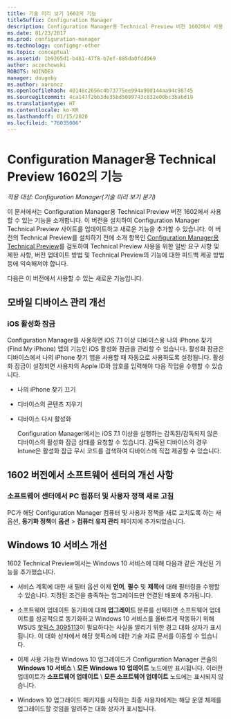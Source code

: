```yaml
---
title: 기술 미리 보기 1602의 기능
titleSuffix: Configuration Manager
description: Configuration Manager용 Technical Preview 버전 1602에서 사용 가능한 기능에 대해 알아봅니다.
ms.date: 01/23/2017
ms.prod: configuration-manager
ms.technology: configmgr-other
ms.topic: conceptual
ms.assetid: 1b9265d1-b461-47f8-b7ef-885da0fdd969
author: aczechowski
ROBOTS: NOINDEX
manager: dougeby
ms.author: aaroncz
ms.openlocfilehash: 40148c2656c4b73775ee994a90d144aa94c98745
ms.sourcegitcommit: 4ca147f2bb3de35bd5089743c832e00bc3babd19
ms.translationtype: HT
ms.contentlocale: ko-KR
ms.lasthandoff: 01/15/2020
ms.locfileid: "76035006"
---
```

# <a name="capabilities-in-technical-preview-1602-for-configuration-manager"></a>Configuration Manager용 Technical Preview 1602의 기능

*적용 대상: Configuration Manager(기술 미리 보기 분기)*

이 문서에서는 Configuration Manager용 Technical Preview 버전 1602에서 사용할 수 있는 기능을 소개합니다. 이 버전을 설치하여 Configuration Manager Technical Preview 사이트를 업데이트하고 새로운 기능을 추가할 수 있습니다. 이 버전의 Technical Preview를 설치하기 전에 소개 항목인 [Configuration Manager용 Technical Preview](../../core/get-started/technical-preview.md)를 검토하여 Technical Preview 사용을 위한 일반 요구 사항 및 제한 사항, 버전 업데이트 방법 및 Technical Preview의 기능에 대한 피드백 제공 방법 등에 익숙해져야 합니다.  

 다음은 이 버전에서 사용할 수 있는 새로운 기능입니다.  

##  <a name="BKMK_MDM"></a> 모바일 디바이스 관리 개선  

### <a name="ios-activation-lock"></a>iOS 활성화 잠금  
 Configuration Manager를 사용하면 iOS 7.1 이상 디바이스용 나의 iPhone 찾기(Find My iPhone) 앱의 기능인 iOS 활성화 잠금을 관리할 수 있습니다. 활성화 잠금은 디바이스에서 나의 iPhone 찾기 앱을 사용할 때 자동으로 사용하도록 설정됩니다. 활성화 잠금이 설정되면 사용자의 Apple ID와 암호를 입력해야 다음 작업을 수행할 수 있습니다.  

- 나의 iPhone 찾기 끄기  

- 디바이스의 콘텐츠 지우기  

- 디바이스 다시 활성화  

  Configuration Manager에서는 iOS 7.1 이상을 실행하는 감독된/감독되지 않은 디바이스의 활성화 잠금 상태를 요청할 수 있습니다. 감독된 디바이스의 경우 Intune은 활성화 잠금 무시 코드를 검색하여 디바이스에 직접 제공할 수 있습니다.  

##  <a name="BKMK_SC1601"></a> 1602 버전에서 소프트웨어 센터의 개선 사항  

### <a name="refresh-pc-machine-and-user-policy-from-software-center"></a>소프트웨어 센터에서 PC 컴퓨터 및 사용자 정책 새로 고침  
 PC가 해당 Configuration Manager 컴퓨터 및 사용자 정책을 새로 고치도록 하는 새 옵션, **동기화 정책**이 **옵션** > **컴퓨터 유지 관리** 페이지에 추가되었습니다.  

##  <a name="BKMK_Win10Servicing"></a> Windows 10 서비스 개선  
 1602 Technical Preview에서는 Windows 10 서비스에 대해 다음과 같은 개선된 기능을 추가했습니다.  

-   서비스 계획에 대한 새 필터 옵션  이제 **언어**, **필수** 및 **제목**에 대해 필터링을 수행할 수 있습니다. 지정된 조건을 충족하는 업그레이드만 연결된 배포에 추가됩니다.  

-   소프트웨어 업데이트 동기화에 대해 **업그레이드** 분류를 선택하면 소프트웨어 업데이트를 성공적으로 동기화하고 Windows 10 서비스를 올바르게 작동하기 위해 WSUS [핫픽스 3095113](https://support.microsoft.com/kb/3095113)이 필요하다는 사실을 알리기 위한 경고 대화 상자가 표시됩니다.  이 대화 상자에서 해당 핫픽스에 대한 기술 자료 문서를 이동할 수 있습니다.  

-   이제 사용 가능한 Windows 10 업그레이드가 Configuration Manager 콘솔의 **Windows 10 서비스** \ **모든 Windows 10 업데이트** 노드에만 표시됩니다. 이러한 업데이트가 **소프트웨어 업데이트** \ **모든 소프트웨어 업데이트** 노드에는 표시되지 않습니다.  

-   Windows 10 업그레이드 패키지를 시작하는 최종 사용자에게는 해당 운영 체제를 업그레이드할 것임을 알려주는 대화 상자가 표시됩니다.  
